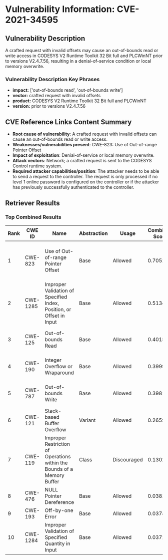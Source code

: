 # Vulnerability Information: CVE-2021-34595

## Vulnerability Description
A crafted request with invalid offsets may cause an out-of-bounds read or write access in CODESYS V2 Runtime Toolkit 32 Bit full and PLCWinNT prior to versions V2.4.7.56, resulting in a denial-of-service condition or local memory overwrite.

### Vulnerability Description Key Phrases
- **impact:** ['out-of-bounds read', 'out-of-bounds write']
- **vector:** crafted request with invalid offsets
- **product:** CODESYS V2 Runtime Toolkit 32 Bit full and PLCWinNT
- **version:** prior to versions V2.4.7.56

## CVE Reference Links Content Summary
- **Root cause of vulnerability**: A crafted request with invalid offsets can cause an out-of-bounds read or write access.
- **Weaknesses/vulnerabilities present**: CWE-823: Use of Out-of-range Pointer Offset
- **Impact of exploitation**: Denial-of-service or local memory overwrite.
- **Attack vectors**: Network; a crafted request is sent to the CODESYS Control runtime system.
- **Required attacker capabilities/position**: The attacker needs to be able to send a request to the controller. The request is only processed if no level 1 online password is configured on the controller or if the attacker has previously successfully authenticated to the controller.

## Retriever Results

### Top Combined Results

| Rank | CWE ID | Name | Abstraction | Usage | Combined Score | Retrievers | Individual Scores |
|------|--------|------|-------------|-------|---------------|------------|-------------------|
| 1 | CWE-823 | Use of Out-of-range Pointer Offset | Base | Allowed | 0.7051 | dense, sparse, graph | dense: 0.572, sparse: 0.107, graph: 1.000 |
| 2 | CWE-1285 | Improper Validation of Specified Index, Position, or Offset in Input | Base | Allowed | 0.5134 | dense, sparse, graph | dense: 0.514, sparse: 0.075, graph: 0.597 |
| 3 | CWE-125 | Out-of-bounds Read | Base | Allowed | 0.4015 | sparse, graph | sparse: 0.077, graph: 1.000 |
| 4 | CWE-190 | Integer Overflow or Wraparound | Base | Allowed | 0.3999 | sparse, graph | sparse: 0.074, graph: 1.000 |
| 5 | CWE-787 | Out-of-bounds Write | Base | Allowed | 0.3981 | sparse, graph | sparse: 0.071, graph: 1.000 |
| 6 | CWE-121 | Stack-based Buffer Overflow | Variant | Allowed | 0.2659 | dense, sparse | dense: 0.497, sparse: 0.069 |
| 7 | CWE-119 | Improper Restriction of Operations within the Bounds of a Memory Buffer | Class | Discouraged | 0.1302 | dense, sparse | dense: 0.501, sparse: 0.070 |
| 8 | CWE-476 | NULL Pointer Dereference | Base | Allowed | 0.0381 | sparse | sparse: 0.067 |
| 9 | CWE-193 | Off-by-one Error | Base | Allowed | 0.0374 | sparse | sparse: 0.065 |
| 10 | CWE-1284 | Improper Validation of Specified Quantity in Input | Base | Allowed | 0.0371 | sparse | sparse: 0.065 |

